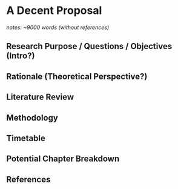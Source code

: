 # A Decent Proposal

_notes: ~9000 words (without references)_

## Research Purpose / Questions / Objectives (Intro?)

## Rationale (Theoretical Perspective?)

## Literature Review

## Methodology

## Timetable

## Potential Chapter Breakdown

## References

